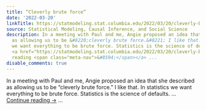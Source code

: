 ```yaml
---
title: “Cleverly brute force”
date: '2022-03-20'
linkTitle: https://statmodeling.stat.columbia.edu/2022/03/20/cleverly-brute-force/
source: Statistical Modeling, Causal Inference, and Social Science
description: In a meeting with Paul and me, Angie proposed an idea that she described
  as allowing us to be &#8220;cleverly brute force.&#8221; I like that. In statistics
  we want everything to be brute force. Statistics is the science of defaults. &#8230;
  <a href="https://statmodeling.stat.columbia.edu/2022/03/20/cleverly-brute-force/">Continue
  reading <span class="meta-nav">&#8594;</span></a> ...
disable_comments: true
---
```

In a meeting with Paul and me, Angie proposed an idea that she described as allowing us to be &#8220;cleverly brute force.&#8221; I like that. In statistics we want everything to be brute force. Statistics is the science of defaults. &#8230; <a href="https://statmodeling.stat.columbia.edu/2022/03/20/cleverly-brute-force/">Continue reading <span class="meta-nav">&#8594;</span></a> ...